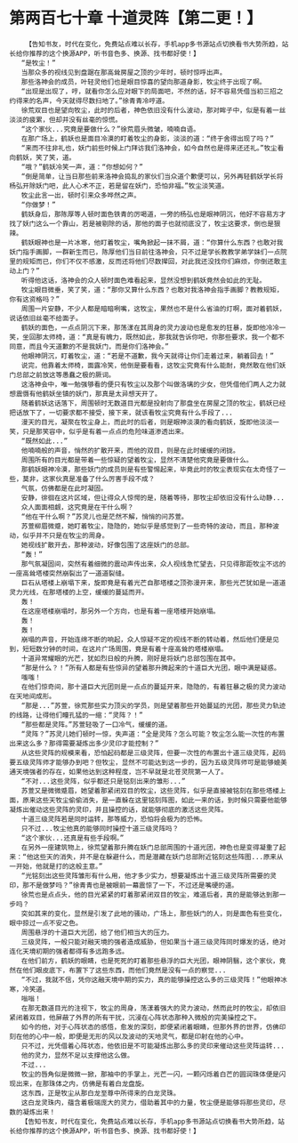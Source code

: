 # 第两百七十章 十道灵阵【第二更！】
        【告知书友，时代在变化，免费站点难以长存，手机app多书源站点切换看书大势所趋，站长给你推荐的这个换源APP，听书音色多、换源、找书都好使！】
       “是牧尘！”
       当那众多的视线见到盘踞在那高耸房屋之顶的少年时，顿时惊呼出声。
       那些洛神会的成员，叶轻灵他们也是眼目惊喜的望向那道身影，牧尘终于出现了啊。
       “出现是出现了，哼，就看你怎么应对眼下的局面吧，不然的话，好不容易凭借当初三招之约得来的名声，今天就得尽数扫地了。”徐青青冷哼道。
       徐荒双目也是望向牧尘，此时的后者，神色依旧没有什么波动，那对眸子中，似是有着一丝淡淡的疲累，但却并没有丝毫的惊慌。
       “这个家伙...究竟是要做什么？”徐荒眉头微皱，喃喃自语。
       在那广场上，鹤妖也是面目冷漠的盯着牧尘的身影，淡淡的道：“终于舍得出现了吗？”
       “来而不往非礼也，妖门前些时候上门拜访我们洛神会，如今自然也是得来还还礼。”牧尘看向鹤妖，笑了笑，道。
       “哦？”鹤妖冷笑一声，道：“你想如何？”
       “倒是简单，让当日那些前来洛神会捣乱的家伙们当众道个歉便可以，另外再轻鹤妖学长将杨弘开除妖门吧，此人心术不正，若是留在妖门，恐怕非福。”牧尘淡笑道。
       牧尘此言一出，顿时引来众多哗然之声。
       “你做梦！”
       鹤妖身后，那陈厚等人顿时面色铁青的厉喝道，一旁的杨弘也是眼神阴沉，他好不容易方才找了妖门这么一个靠山，若是被剔除的话，那他的面子也就彻底没了，牧尘这要求，倒也是狠辣。
       鹤妖眼神也是一片冰寒，他盯着牧尘，嘴角掀起一抹不屑，道：“你算什么东西？也敢对我妖门指手画脚，一群新生而已，陈厚他们当日前往洛神会，只不过是学长教教学弟学妹们一点院里的规矩而已，你们不仅不感激，反而还将他们尽数撵回，对此我还没找你们麻烦，你倒还敢主动上门？”
       听得他这话，洛神会的众人顿时面色难看起来，显然没想到鹤妖竟然会如此的无耻。
       牧尘眼目微垂，笑了笑，道：“那你又算什么东西？也敢对我洛神会指手画脚？教教规矩，你有这资格吗？”
       周围一片安静，不少人都是暗暗咧嘴，这牧尘，果然也不是什么省油的灯啊，面对着鹤妖，说话依旧丝毫不给面子。
       鹤妖的面色，一点点阴沉下来，那荡漾在其周身的灵力波动也是愈发的狂暴，旋即他冷冷一笑，坐回那太师椅，道：“真是有魄力，既然如此，那我就告诉你吧，你那些要求，我一个都不同意，而且今天道歉的不是我妖门，而是你们洛神会。”
       他眼神阴沉，盯着牧尘，道：“若是不道歉，我今天就得让你们走着过来，躺着回去！”
       说完，他靠着太师椅，面露冷笑，他倒是要看看，这牧尘究竟有什么能耐，竟然敢在他们妖门总部之前放这等愚蠢之极的厥词。
       这洛神会中，唯一勉强够看的便只有牧尘以及那个叫做洛璃的少女，但凭借他们两人之力就想震慑有他鹤妖坐镇的妖门，那真是太异想天开了。
       随着鹤妖这话落下，周围顿时无数道目光都是投射向了那盘坐在房屋之顶的牧尘，鹤妖已经把话放下了，一切要求都不接受，接下来，就该看牧尘究竟有什么手段了...
       漫天的目光，凝聚在牧尘身上，而此时的后者，则是眼神淡漠的看向鹤妖，旋即他淡淡一笑，只是那笑容中，似乎是有着一点点的危险味道渗透出来。
       “既然如此...”
       他喃喃般的声音，悄然的扩散开来，而他的双目，则是在此时缓缓的闭拢。
       周围所有的目光都是带着一些惊疑的望着牧尘，显然不清楚他究竟是要做什么。
       那鹤妖眼神冷漠，那些妖门的成员则是有些警惕起来，毕竟此时的牧尘表现实在太奇怪了一些，莫非，这家伙真是准备了什么厉害手段不成？
       气氛，仿佛都是在此时凝固。
       安静，徘徊在这片区域，但让得众人惊愕的是，随着等待，那牧尘却依旧没有什么动静...
       众人面面相觑，这究竟是在干什么啊？
       “他在干什么啊？”苏灵儿也是茫然不解，悄悄的问苏萱。
       苏萱柳眉微蹙，她盯着牧尘，隐隐的，她似乎是感觉到了一些奇特的波动，而且，那种波动，似乎并不只是在牧尘的周身。
       她视线扩散开去，那种波动，好像包围了这座妖门的总部。
       “轰！”
       那气氛凝固间，突然有着细微的震动声传出来，众人视线急忙望去，只见得那距牧尘不远的一座高耸塔楼突然崩裂出了一道道裂缝。
       巨石从塔楼上崩塌下来，旋即竟是有着光芒自那塔楼之顶弥漫开来，那些光芒犹如是一道道灵力光线，在那塔楼的上空，缓缓的蔓延而开。
       轰！
       在这座塔楼崩塌时，那另外一个方向，也是有着一座塔楼开始崩塌。
       轰！
       轰！
       崩塌的声音，开始连绵不断的响起，众人惊疑不定的视线不断的转动着，然后他们便是见到，短短数分钟的时间，在这片广场周围，竟是有着十座高耸的塔楼崩塌。
       十道异常耀眼的光芒，犹如烈日般的升腾，刚好是将妖门总部包围在其中。
       “那是什么？！”所有人都是有些惊异的望着那升腾起来的十道巨大光团，眼中满是疑惑。
       嗤嗤！
       在他们惊奇间，那十道巨大光团则是一点点的蔓延开来，隐隐的，有着狂暴之极的灵力波动在天地间成形。
       “那是...”苏萱，徐荒那些实力顶尖的学员，则是望着那些开始蔓延的光团，那些灵力轨迹的线路，让得他们瞳孔猛的一缩：“灵阵？！”
       “那些都是灵阵。”苏萱轻吸了一口冷气，缓缓的道。
       “灵阵？”苏灵儿她们顿时一惊，失声道：“全是灵阵？怎么可能？牧尘怎么能一次性的布置出来这么多？那得需要凝炼出多少灵印才能控制？”
       从这些灵阵的规模来看，恐怕起码都是三级灵阵，但要一次性的布置出十道三级灵阵，起码要五级灵阵师才能够办到吧？但牧尘，显然不可能达到这一步的，因为五级灵阵师可是能够媲美通天境强者的存在，如果他达到这种程度，岂不早就是北苍灵院第一人了。
       “不对...这些灵阵，似乎都还只是铭刻出来的雏形...”
       苏萱又是微微蹙眉，她望着那紧闭双目的牧尘，这些灵阵，似乎是直接被铭刻在那些塔楼上面，原来这些天牧尘偷偷消失，是一直躲在这里铭刻阵图，如此一来的话，到时候只需要他能够凝炼出催动这些灵阵的灵印，并且操控的话，就能够彻底的激活这些灵阵。
       十道三级灵阵若是同时运转，那等威力，恐怕将会极为的恐怖。
       只不过...牧尘他真的能够同时操控十道三级灵阵吗？
       “这个家伙...还真是有些手段啊。”
       在另外一座建筑物上，徐荒望着那升腾在妖门总部周围的十道光团，神色也是变得凝重了起来：“他这些天的消失，并不是在躲避什么，而是潜藏在妖门总部附近铭刻这些阵图...原来从一开始，他就是打的这般主意。”
       “光铭刻出这些灵阵雏形有什么用，他才多少实力，想要凝炼出十道三级灵阵所需要的灵印，那不是做梦吗？”徐青青也是被眼前一幕震惊了一下，不过还是嘴硬的道。
       徐荒也是点点头，他的目光紧紧的盯着那紧闭双目的牧尘，难道后者，真的是能够达到那一步吗？
       突如其来的变化，显然是引发了此地的骚动，广场上，那些妖门的人，则是面色有些变化，眼中掠过一点不安之色。
       周围悬浮的十道巨大光团，给了他们相当大的压力。
       三级灵阵，一般只能对融天境的强者造成威胁，但如果当十道三级灵阵同时爆发的话，绝对连化天境初期的强者都得有多远跑多远。
       在他们前方，鹤妖的眼睛，也是死死的盯着那些悬浮的巨大光团，眼神阴翳，这个家伙，竟然在他们眼皮底下，布置下了这些东西，而他们竟然是没有一点的察觉...
       “不过，我就不信，凭你这融天境中期的实力，真的能够操控这么多的三级灵阵！”他眼神冰寒，冷笑道。
       嗡嗡！
       在那无数道目光的注视下，牧尘的周身，荡漾着强大的灵力波动，然而此时的牧尘，却依旧紧闭着双目，他屏蔽了外界的所有干扰，沉浸在心阵状态那种入微般的完美操控之下。
       如今的他，对于心阵状态的感悟，愈发的深刻，即便紧闭着眼睛，但那外界的世界，仿佛印刻在他的心中一般，即便是无形的风以及波动的天地灵气，都是印射在他的心中。
       只不过，光凭借着心阵状态，他依旧是不可能凝炼出那么多的灵印来催动这些灵阵运转...
       他的灵力，显然不足以支撑他这么做。
       不过...
       牧尘的唇角似是微微一掀，那袖中的手掌上，光芒一闪，一颗闪烁着白芒的圆润珠体便是闪现出来，在那珠体之内，仿佛是有着白龙盘旋。
       这东西，正是牧尘从那白龙至尊中所得来的白龙灵珠。
       这白龙灵珠内，蕴含着极端庞大的灵力，借助着其中的力量，牧尘便是能够将那些灵印，尽数的凝炼出来！
       【告知书友，时代在变化，免费站点难以长存，手机app多书源站点切换看书大势所趋，站长给你推荐的这个换源APP，听书音色多、换源、找书都好使！】